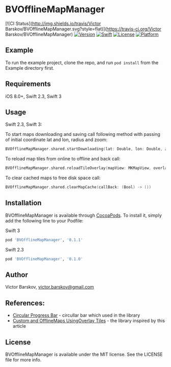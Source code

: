 # BVOfflineMapManager

[![CI Status](http://img.shields.io/travis/Victor Barskov/BVOfflineMapManager.svg?style=flat)](https://travis-ci.org/Victor Barskov/BVOfflineMapManager)
[![Version](https://img.shields.io/cocoapods/v/BVOfflineMapManager.svg?style=flat)](http://cocoapods.org/pods/BVOfflineMapManager)
[![Swift](https://img.shields.io/badge/swift-3-orange.svg?style=flat)](https://developer.apple.com/swift/)
[![License](https://img.shields.io/cocoapods/l/BVOfflineMapManager.svg?style=flat)](http://cocoapods.org/pods/BVOfflineMapManager)
[![Platform](https://img.shields.io/cocoapods/p/BVOfflineMapManager.svg?style=flat)](http://cocoapods.org/pods/BVOfflineMapManager)

## Example

To run the example project, clone the repo, and run `pod install` from the Example directory first.

## Requirements

iOS 8.0+, Swift 2.3, Swift 3

## Usage 

Swift 2.3, Swift 3: 

To start maps downloading and saving call following method with passing of initial coordinate lat and lon, radius and zoom: 

```swift
BVOfflineMapManager.shared.startDownloading(lat: Double, lon: Double, zoom: CustomMapZoom, radius: CustomMapRadius)
```
To reload map tiles from online to offline and back call: 

```swift
BVOfflineMapManager.shared.reloadTileOverlay(mapView: MKMapView, overlayType: CustomMapTileOverlayType?)
```

To clear cached maps to free disk space call:

```swift
BVOfflineMapManager.shared.clearMapCache(callBack: (Bool) -> ())
```

## Installation

BVOfflineMapManager is available through [CocoaPods](http://cocoapods.org). To install
it, simply add the following line to your Podfile:

Swift 3

```ruby
pod 'BVOfflineMapManager', '0.1.1'
```
Swift 2.3

```ruby
pod 'BVOfflineMapManager', '0.1.0'
```

## Author

Victor Barskov, victor.barskov@gmail.com

## References: 

* [Circular Progress Bar] - circullar bar which used in the library
* [Custom and OfflineMaps UsingOverlay Tiles] - the library inspired by this article 

## License

BVOfflineMapManager is available under the MIT license. See the LICENSE file for more info.

[Custom and OfflineMaps UsingOverlay Tiles]: <http://www.viggiosoft.com/blog/blog/2014/01/21/custom-and-offline-maps-using-overlay-tiles/>
[Circular Progress Bar]: <https://github.com/kentya6/KYCircularProgress>
